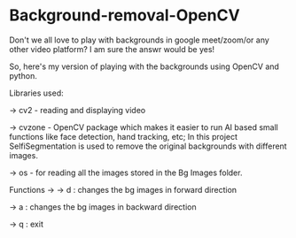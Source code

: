 # Background-removal-OpenCV
Don't we all love to play with backgrounds in google meet/zoom/or any other video platform?
I am sure the answr would be yes!

So, here's my version of playing with the backgrounds using OpenCV and python.

Libraries used:

-> cv2 - reading and displaying video

-> cvzone - OpenCV package which makes it easier to run AI based small functions like face detection, hand tracking, etc; In this project SelfiSegmentation is used to remove the original backgrounds with different images.

-> os - for reading all the images stored in the Bg Images folder.

Functions ->
 -> d : changes the bg images in forward direction
 
 -> a : changes the bg images in backward direction
 
 -> q : exit
